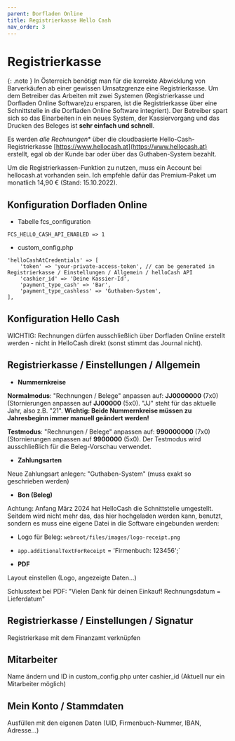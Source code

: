 ```yaml
---
parent: Dorfladen Online
title: Registrierkasse Hello Cash
nav_order: 3
---
```


# Registrierkasse

{: .note }
In Österreich benötigt man für die korrekte Abwicklung von Barverkäufen ab einer gewissen Umsatzgrenze eine Registrierkasse. Um dem Betreiber das Arbeiten mit zwei Systemen (Registrierkasse und Dorfladen Online Software)zu ersparen, ist die Registrierkasse über eine Schnittstelle in die Dorfladen Online Software integriert). Der Betreiber spart sich so das Einarbeiten in ein neues System, der Kassiervorgang und das Drucken des Beleges ist **sehr einfach und schnell**.

Es werden *alle Rechnungen** über die cloudbasierte Hello-Cash-Registrierkasse [https://www.hellocash.at](https://www.hellocash.at) erstellt, egal ob der Kunde bar oder über das Guthaben-System bezahlt.

Um die Registrierkassen-Funktion zu nutzen, muss ein Account bei hellocash.at vorhanden sein. Ich empfehle dafür das Premium-Paket um monatlich 14,90 € (Stand: 15.10.2022).


## Konfiguration Dorfladen Online

* Tabelle fcs_configuration

```
FCS_HELLO_CASH_API_ENABLED => 1
```

* custom_config.php

```
'helloCashAtCredentials' => [
    'token' => 'your-private-access-token', // can be generated in Registrierkasse / Einstellungen / Allgemein / helloCash API
    'cashier_id' => 'Deine Kassier-Id',
    'payment_type_cash' => 'Bar',
    'payment_type_cashless' => 'Guthaben-System',
],
```

## Konfiguration Hello Cash

WICHTIG: Rechnungen dürfen ausschließlich über Dorfladen Online erstellt werden - nicht in HelloCash direkt (sonst stimmt das Journal nicht).

## Registrierkasse / Einstellungen / Allgemein

* **Nummernkreise**

**Normalmodus**: "Rechnungen / Belege" anpassen auf: **JJ0000000** (7x0) (Stornierungen anpassen auf **JJ00000** (5x0). "JJ" steht für das aktuelle Jahr, also z.B. "21". **Wichtig: Beide Nummernkreise müssen zu Jahresbeginn immer manuell geändert werden!**

**Testmodus**: "Rechnungen / Belege" anpassen auf: **990000000** (7x0) (Stornierungen anpassen auf **9900000** (5x0). Der Testmodus wird ausschließlich für die Beleg-Vorschau verwendet.

* **Zahlungsarten**

Neue Zahlungsart anlegen: "Guthaben-System" (muss exakt so geschrieben werden)

* **Bon (Beleg)**

Achtung: Anfang März 2024 hat HelloCash die Schnittstelle umgestellt. Seitdem wird nicht mehr das, das hier hochgeladen werden kann, benutzt, sondern es muss eine eigene Datei in die Software eingebunden werden:

* Logo für Beleg: `webroot/files/images/logo-receipt.png`
* `app.additionalTextForReceipt` = 'Firmenbuch: 123456';`

* **PDF**

Layout einstellen (Logo, angezeigte Daten...)

Schlusstext bei PDF: "Vielen Dank für deinen Einkauf! Rechnungsdatum = Lieferdatum"


## Registrierkasse / Einstellungen / Signatur

Registrierkase mit dem Finanzamt verknüpfen


## Mitarbeiter

Name ändern und ID in custom_config.php unter cashier_id (Aktuell nur ein Mitarbeiter möglich)


## Mein Konto / Stammdaten

Ausfüllen mit den eigenen Daten (UID, Firmenbuch-Nummer, IBAN, Adresse...)
